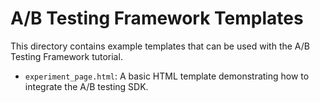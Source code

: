 # A/B Testing Framework Templates

This directory contains example templates that can be used with the A/B Testing Framework tutorial.

- `experiment_page.html`: A basic HTML template demonstrating how to integrate the A/B testing SDK.
